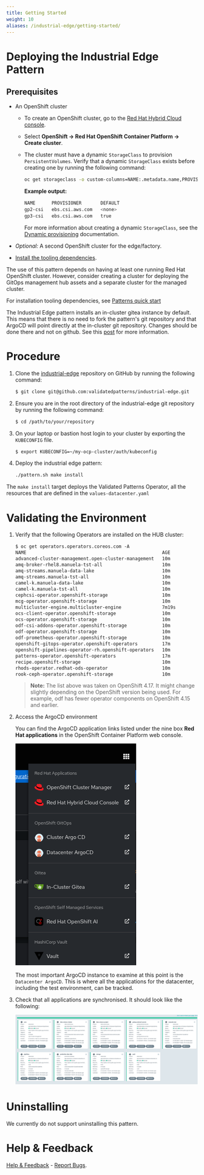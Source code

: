 ```yaml
---
title: Getting Started
weight: 10
aliases: /industrial-edge/getting-started/
---
```


# Deploying the Industrial Edge Pattern

## Prerequisites

- An OpenShift cluster  
  - To create an OpenShift cluster, go to the [Red Hat Hybrid Cloud console](https://console.redhat.com/).  
  - Select **OpenShift → Red Hat OpenShift Container Platform → Create cluster**.  
  - The cluster must have a dynamic `StorageClass` to provision `PersistentVolumes`. Verify that a dynamic `StorageClass` exists before creating one by running the following command:  

    ```sh
    oc get storageclass -o custom-columns=NAME:.metadata.name,PROVISIONER:.provisioner,DEFAULT:.metadata.annotations."storageclass\.kubernetes\.io/is-default-class"
    ```

    **Example output:**

    ```sh
    NAME      PROVISIONER       DEFAULT
    gp2-csi   ebs.csi.aws.com   <none>
    gp3-csi   ebs.csi.aws.com   true
    ```

    For more information about creating a dynamic `StorageClass`, see the [Dynamic provisioning](https://docs.openshift.com/container-platform/latest/storage/dynamic-provisioning.html) documentation.

- *Optional:* A second OpenShift cluster for the edge/factory.  

- [Install the tooling dependencies](https://validatedpatterns.io/learn/quickstart/).  

The use of this pattern depends on having at least one running Red Hat OpenShift cluster. However, consider creating a cluster for deploying the GitOps management hub assets and a separate cluster for the managed cluster.  

For installation tooling dependencies, see [Patterns quick start](/learn/quickstart)

The Industrial Edge pattern installs an in-cluster gitea instance by default. This  means that there is no need to fork the pattern's git repository and that ArgoCD will point directly at the in-cluster git repository. Changes should be done there and not on github.
See this [post](https://validatedpatterns.io/blog/2024-07-12-in-cluster-git/) for more information.

# Procedure

1. Clone the [industrial-edge](https://github.com/validatedpatterns/industrial-edge) repository on GitHub by running the following command: 

   ```sh
   $ git clone git@github.com:validatedpatterns/industrial-edge.git
   ```
2. Ensure you are in the root directory of the industrial-edge git repository by running the following command:

   ```sh
   $ cd /path/to/your/repository 
   ```

3. On your laptop or bastion host login to your cluster by exporting the `KUBECONFIG` file.

   ```sh
   $ export KUBECONFIG=~/my-ocp-cluster/auth/kubeconfig
   ```

4. Deploy the industrial edge pattern:

   ```sh
   ./pattern.sh make install
   ```
 The `make install` target deploys the Validated Patterns Operator, all the resources that are defined in the `values-datacenter.yaml`

# Validating the Environment

1. Verify that the following Operators are installed on the HUB cluster:

   ```text
   $ oc get operators.operators.coreos.com -A
   NAME                                                  AGE
   advanced-cluster-management.open-cluster-management   10m
   amq-broker-rhel8.manuela-tst-all                      10m
   amq-streams.manuela-data-lake                         10m
   amq-streams.manuela-tst-all                           10m
   camel-k.manuela-data-lake                             10m
   camel-k.manuela-tst-all                               10m
   cephcsi-operator.openshift-storage                    10m
   mcg-operator.openshift-storage                        10m
   multicluster-engine.multicluster-engine               7m19s
   ocs-client-operator.openshift-storage                 10m
   ocs-operator.openshift-storage                        10m
   odf-csi-addons-operator.openshift-storage             10m
   odf-operator.openshift-storage                        10m
   odf-prometheus-operator.openshift-storage             10m
   openshift-gitops-operator.openshift-operators         17m
   openshift-pipelines-operator-rh.openshift-operators   10m
   patterns-operator.openshift-operators                 17m
   recipe.openshift-storage                              10m
   rhods-operator.redhat-ods-operator                    10m
   rook-ceph-operator.openshift-storage                  10m
   ```

   > **Note:** The list above was taken on OpenShift 4.17. It might change slightly depending on the OpenShift version being used. For example, odf has fewer operator components on OpenShift 4.15 and earlier.

1. Access the ArgoCD environment

   You can find the ArgoCD application links listed under the nine box **Red Hat applications** in the OpenShift Container Platform web console.

   ![ArgoCD Links](/images/industrial-edge/nine-box.png)

   The most important ArgoCD instance to examine at this point is the
   `Datacenter ArgoCD`. This is where all the applications for the datacenter,
   including the test environment, can be tracked.

1. Check that all applications are synchronised. It should look like the following:

   ![ArgoCD Apps](/images/industrial-edge/datacenter-argocd-apps.png)

# Uninstalling

We currently do not support uninstalling this pattern.

# Help & Feedback

[Help & Feedback](https://groups.google.com/g/validatedpatterns) - [Report Bugs](https://github.com/validatedpatterns/industrial-edge/issues).